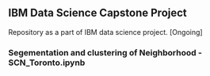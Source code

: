 ## IBM Data Science Capstone Project 

Repository as a part of IBM data science project. [Ongoing]


### Segementation and clustering of Neighborhood - SCN_Toronto.ipynb


